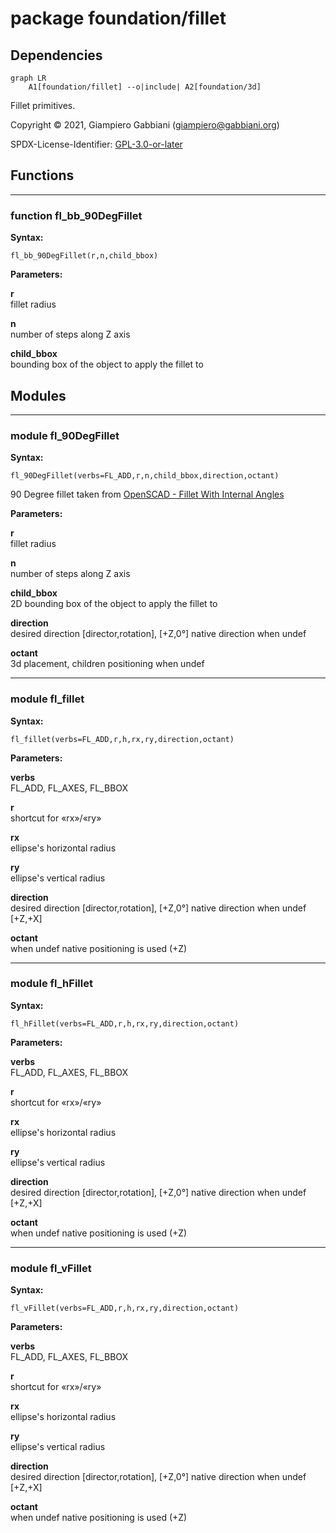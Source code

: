 # package foundation/fillet

## Dependencies

```mermaid
graph LR
    A1[foundation/fillet] --o|include| A2[foundation/3d]
```

Fillet primitives.

Copyright © 2021, Giampiero Gabbiani (giampiero@gabbiani.org)

SPDX-License-Identifier: [GPL-3.0-or-later](https://spdx.org/licenses/GPL-3.0-or-later.html)


## Functions

---

### function fl_bb_90DegFillet

__Syntax:__

```text
fl_bb_90DegFillet(r,n,child_bbox)
```

__Parameters:__

__r__  
fillet radius

__n__  
number of steps along Z axis

__child_bbox__  
bounding box of the object to apply the fillet to


## Modules

---

### module fl_90DegFillet

__Syntax:__

    fl_90DegFillet(verbs=FL_ADD,r,n,child_bbox,direction,octant)

90 Degree fillet taken from [OpenSCAD - Fillet With Internal Angles](https://forum.openscad.org/Fillet-With-Internal-Angles-td17201.html)

__Parameters:__

__r__  
fillet radius

__n__  
number of steps along Z axis

__child_bbox__  
2D bounding box of the object to apply the fillet to

__direction__  
desired direction [director,rotation], [+Z,0°] native direction when undef

__octant__  
3d placement, children positioning when undef


---

### module fl_fillet

__Syntax:__

    fl_fillet(verbs=FL_ADD,r,h,rx,ry,direction,octant)

__Parameters:__

__verbs__  
FL_ADD, FL_AXES, FL_BBOX

__r__  
shortcut for «rx»/«ry»

__rx__  
ellipse's horizontal radius

__ry__  
ellipse's vertical radius

__direction__  
desired direction [director,rotation], [+Z,0°] native direction when undef [+Z,+X]

__octant__  
when undef native positioning is used (+Z)


---

### module fl_hFillet

__Syntax:__

    fl_hFillet(verbs=FL_ADD,r,h,rx,ry,direction,octant)

__Parameters:__

__verbs__  
FL_ADD, FL_AXES, FL_BBOX

__r__  
shortcut for «rx»/«ry»

__rx__  
ellipse's horizontal radius

__ry__  
ellipse's vertical radius

__direction__  
desired direction [director,rotation], [+Z,0°] native direction when undef [+Z,+X]

__octant__  
when undef native positioning is used (+Z)


---

### module fl_vFillet

__Syntax:__

    fl_vFillet(verbs=FL_ADD,r,h,rx,ry,direction,octant)

__Parameters:__

__verbs__  
FL_ADD, FL_AXES, FL_BBOX

__r__  
shortcut for «rx»/«ry»

__rx__  
ellipse's horizontal radius

__ry__  
ellipse's vertical radius

__direction__  
desired direction [director,rotation], [+Z,0°] native direction when undef [+Z,+X]

__octant__  
when undef native positioning is used (+Z)


